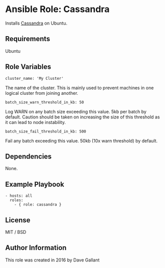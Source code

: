 # Ansible Role: Cassandra

Installs [Cassandra](http://cassandra.apache.org/) on Ubuntu.

## Requirements

Ubuntu

## Role Variables

    cluster_name: 'My Cluster'

The name of the cluster. This is mainly used to prevent machines in one logical cluster from joining another.

    batch_size_warn_threshold_in_kb: 50

Log WARN on any batch size exceeding this value. 5kb per batch by default.
Caution should be taken on increasing the size of this threshold as it can lead to node instability.

    batch_size_fail_threshold_in_kb: 500

Fail any batch exceeding this value. 50kb (10x warn threshold) by default.


## Dependencies

None.

## Example Playbook

    - hosts: all
      roles:
        - { role: cassandra }

## License

MIT / BSD

## Author Information

This role was created in 2016 by Dave Gallant
